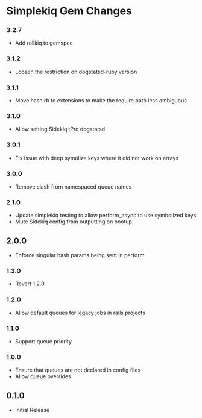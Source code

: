 # Simplekiq Gem Changes

### 3.2.7

- Add rollkiq to gemspec

### 3.1.2

- Loosen the restriction on dogstatsd-ruby version

### 3.1.1

- Move hash.rb to extensions to make the require path less ambiguous

### 3.1.0

- Allow setting Sidekiq::Pro dogstatsd

### 3.0.1

- Fix issue with deep symolize keys where it did not work on arrays

### 3.0.0

- Remove slash from namespaced queue names

### 2.1.0

- Update simplekiq testing to allow perform_async to use symbolized keys
- Mute Sidekiq config from outputting on bootup

## 2.0.0

- Enforce singular hash params being sent in perform

### 1.3.0

- Revert 1.2.0

### 1.2.0

- Allow default queues for legacy jobs in rails projects

### 1.1.0

- Support queue priority

### 1.0.0

- Ensure that queues are not declared in config files
- Allow queue overrides

## 0.1.0

- Initial Release
